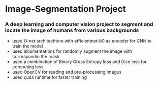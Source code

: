# Image-Segmentation Project
### A deep learning and computer vision project to segment and locate the image of humans from various backgrounds

- used U-net architechture with efficientnet-b0 as encoder for CNN to train the model
- used albumentations for randomly augment the image with correspondin the mask
- used a combination of Binary Cross Entropy loss and Dice loss for computing loss
- used OpenCV for reading and pre-processing images
- used cuda runtime for faster training
